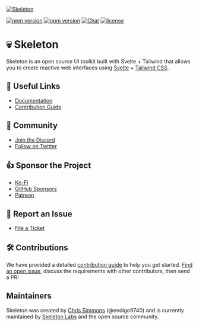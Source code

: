 [![Skeleton](https://user-images.githubusercontent.com/1509726/199282306-7454adcb-b765-4618-8438-67655a7dee47.png)](https://www.skeleton.dev/)

[![npm version](https://img.shields.io/npm/v/@skeletonlabs/skeleton?logo=npm&color=cb3837&label=core)](https://www.npmjs.com/package/@skeletonlabs/skeleton)
[![npm version](https://img.shields.io/npm/v/@skeletonlabs/tw-plugin?logo=npm&color=cb3837&label=tw-plugin)](https://www.npmjs.com/package/@skeletonlabs/tw-plugin)
[![Chat](https://img.shields.io/discord/1003691521280856084?label=chat&logo=discord&color=7289da)](https://discord.gg/EXqV7W8MtY)
[![license](https://img.shields.io/badge/license-MIT-%23bada55)](https://github.com/skeletonlabs/skeleton/blob/master/LICENSE)

# 💀 Skeleton

Skeleton is an open source UI toolkit built with Svelte + Tailwind that allows you to create reactive web interfaces using [Svelte](https://svelte.dev/) + [Tailwind CSS](https://tailwindcss.com/).

## 🔗 Useful Links

- [Documentation](https://skeleton.dev/)
- [Contribution Guide](https://skeleton.dev/docs/contributing)
<!-- - [Project Roadmap](https://github.com/skeletonlabs/skeleton/wiki/%F0%9F%9B%A3%EF%B8%8F-The-Skeleton-Roadmap) -->

## 👋 Community

- [Join the Discord](https://discord.gg/EXqV7W8MtY)
- [Follow on Twitter](https://twitter.com/SkeletonUI)

## 👍 Sponsor the Project

- [Ko-Fi](https://ko-fi.com/skeletonlabs)
- [GitHub Sponsors](https://github.com/sponsors/skeletonlabs)
- [Patreon](https://patreon.com/user?u=83786276)

## 🐞 Report an Issue

- [File a Ticket](https://github.com/skeletonlabs/skeleton/issues/new/choose)

## 🛠️ Contributions

We have provided a detailed [contribution guide](https://www.skeleton.dev/docs/contributing) to help you get started. [Find an open issue](https://github.com/skeletonlabs/skeleton/issues), discuss the requirements with other contributors, then send a PR!

## Maintainers

Skeleton was created by [Chris Simmons](https://github.com/endigo9740) (@endigo9740) and is currently maintained by [Skeleton Labs](https://www.skeletonlabs.co/) and the open source community.
